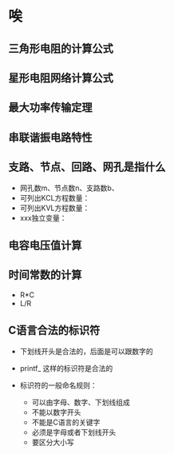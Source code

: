 # 唉

## 三角形电阻的计算公式

## 星形电阻网络计算公式

## 最大功率传输定理

## 串联谐振电路特性

## 支路、节点、回路、网孔是指什么

- 网孔数m、节点数n、支路数b、
- 可列出KCL方程数量：
- 可列出KVL方程数量：
- xxx独立变量：

## 电容电压值计算

## 时间常数的计算

- R*C
- L/R

## C语言合法的标识符

- 下划线开头是合法的，后面是可以跟数字的
- printf_ 这样的标识符是合法的

- 标识符的一般命名规则：
  - 可以由字母、数字、下划线组成
  - 不能以数字开头
  - 不能是C语言的关键字
  - 必须是字母或者下划线开头
  - 要区分大小写
